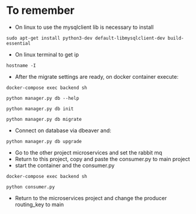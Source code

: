 # To remember

 - On linux to use the mysqlclient lib is necessary to install
```commandline
sudo apt-get install python3-dev default-libmysqlclient-dev build-essential
```

 - On linux terminal to get ip
```commandline
hostname -I
```

 - After the migrate settings are ready, on docker container execute:
```commandline
docker-compose exec backend sh
```
```commandline
python manager.py db --help
```
```commandline
python manager.py db init
```
```commandline
python manager.py db migrate
```

- Connect on database via dbeaver and:
```commandline
python manager.py db upgrade
```
 - Go to the other project microservices and set the rabbit mq
 - Return to this project, copy and paste the consumer.py to main project
 - start the container and the consumer.py
```commandline
docker-compose exec backend sh
```
```commandline
python consumer.py
```
 - Return to the microservices project and change the 
   producer routing_key to main
